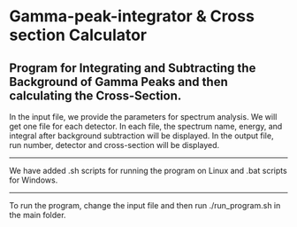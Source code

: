 # Gamma-peak-integrator & Cross section Calculator
Program for Integrating and Subtracting the Background of Gamma Peaks and then calculating the Cross-Section.
-------------------------------------------------------------------------------------------------------------------

In the input file, we provide the parameters for spectrum analysis.
We will get one file for each detector. In each file, the spectrum name, energy, and integral after background subtraction will be displayed.
In the output file, run number, detector and cross-section will be displayed.

-------------------------------------------------------------------------------------------------------------------

We have added .sh scripts for running the program on Linux and .bat scripts for Windows.

-------------------------------------------------------------------------------------------------------------------

To run the program, change the input file and then run ./run_program.sh in the main folder.
